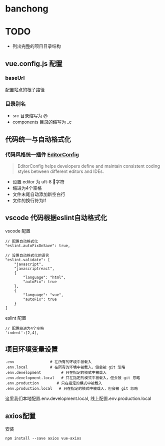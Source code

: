 # banchong

# TODO
* 列出完整的项目目录结构

## vue.config.js 配置
### baseUrl
配置站点的根子路径

### 目录别名
* src 目录缩写为 @
* components 目录的缩写为 _c

## 代码统一与自动格式化
### 代码风格统一插件 [EditorConfig](https://editorconfig.org/)
> EditorConfig helps developers define and maintain consistent coding styles between different editors and IDEs.
* 设置 editor 为 uft-8 字符
* 缩进为4个空格
* 文件末尾自动添加新空白行
* 文件的换行符为lf

## vscode 代码根据eslint自动格式化
vscode 配置
```
// 配置自动格式化
"eslint.autoFixOnSave": true,

// 设置自动格式化的语言
"eslint.validate": [
    "javascript",
    "javascriptreact",
    {
        "language": "html",
        "autoFix": true
    },
    {
        "language": "vue",
        "autoFix": true
    }
]
```

eslint 配置
```
// 配置缩进为4个空格
'indent':[2,4],
```

## 项目环境变量设置
```
.env                # 在所有的环境中被载入
.env.local          # 在所有的环境中被载入，但会被 git 忽略
.env.development         # 只在指定的模式中被载入
.env.development.local   # 只在指定的模式中被载入，但会被 git 忽略
.env.production        # 只在指定的模式中被载入
.env.production.local   # 只在指定的模式中被载入，但会被 git 忽略
```
这里我们本地配置.env.development.local, 线上配置.env.production.local

## axios配置
安装
```
npm install --save axios vue-axios
```





<!--
## Project setup
```
npm install
```

### Compiles and hot-reloads for development
```
npm run serve
```

### Compiles and minifies for production
```
npm run build
```

### Lints and fixes files
```
npm run lint
``` -->


